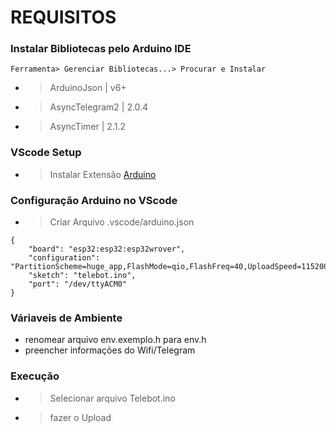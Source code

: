 # REQUISITOS

### Instalar Bibliotecas pelo Arduino IDE
`Ferramenta> Gerenciar Bibliotecas...> Procurar e Instalar`

- > ArduinoJson | v6+
- > AsyncTelegram2 | 2.0.4
- > AsyncTimer | 2.1.2

### VScode Setup
- > Instalar Extensão [Arduino](https://marketplace.visualstudio.com/items?itemName=vsciot-vscode.vscode-arduino)


### Configuração Arduino no VScode
- > Criar Arquivo .vscode/arduino.json
```
{
    "board": "esp32:esp32:esp32wrover",
    "configuration": "PartitionScheme=huge_app,FlashMode=qio,FlashFreq=40,UploadSpeed=115200,DebugLevel=none",
    "sketch": "telebot.ino",
    "port": "/dev/ttyACM0"
}
```
### Váriaveis de Ambiente
- renomear arquivo env.exemplo.h para env.h
- preencher informações do Wifi/Telegram


### Execução 
- > Selecionar arquivo Telebot.ino
- > fazer o Upload
